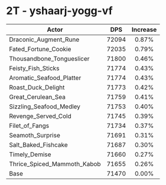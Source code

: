 # 2T - yshaarj-yogg-vf
| Actor | DPS | Increase |
|---|:---:|:---:|
|Draconic_Augment_Rune|72094|0.87%|
|Fated_Fortune_Cookie|72035|0.79%|
|Thousandbone_Tongueslicer|71800|0.46%|
|Feisty_Fish_Sticks|71774|0.43%|
|Aromatic_Seafood_Platter|71774|0.43%|
|Roast_Duck_Delight|71773|0.42%|
|Great_Cerulean_Sea|71759|0.41%|
|Sizzling_Seafood_Medley|71753|0.40%|
|Revenge_Served_Cold|71745|0.39%|
|Filet_of_Fangs|71734|0.37%|
|Seamoth_Surprise|71691|0.31%|
|Salt_Baked_Fishcake|71687|0.30%|
|Timely_Demise|71660|0.27%|
|Thrice_Spiced_Mammoth_Kabob|71655|0.26%|
|Base|71470|0.00%|
